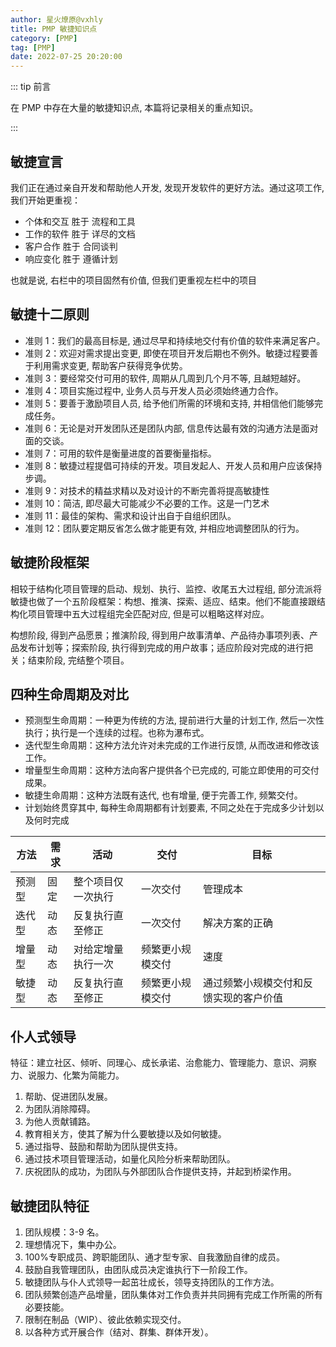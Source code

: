 ```yaml
---
author: 星火燎原@vxhly
title: PMP 敏捷知识点
category: [PMP]
tag: [PMP]
date: 2022-07-25 20:20:00
---
```


::: tip 前言

在 PMP 中存在大量的敏捷知识点, 本篇将记录相关的重点知识。

:::

<!-- more -->

## 敏捷宣言

我们正在通过亲自开发和帮助他人开发, 发现开发软件的更好方法。通过这项工作, 我们开始更重视：

- 个体和交互 胜于 流程和工具
- 工作的软件 胜于 详尽的文档
- 客户合作 胜于 合同谈判
- 响应变化 胜于 遵循计划

也就是说, 右栏中的项目固然有价值, 但我们更重视左栏中的项目

## 敏捷十二原则

- 准则 1：我们的最高目标是, 通过尽早和持续地交付有价值的软件来满足客户。
- 准则 2：欢迎对需求提出变更, 即使在项目开发后期也不例外。敏捷过程要善于利用需求变更, 帮助客户获得竞争优势。
- 准则 3：要经常交付可用的软件, 周期从几周到几个月不等, 且越短越好。
- 准则 4：项目实施过程中, 业务人员与开发人员必须始终通力合作。
- 准则 5：要善于激励项目人员, 给予他们所需的环境和支持, 并相信他们能够完成任务。
- 准则 6：无论是对开发团队还是团队内部, 信息传达最有效的沟通方法是面对面的交谈。
- 准则 7：可用的软件是衡量进度的首要衡量指标。
- 准则 8：敏捷过程提倡可持续的开发。项目发起人、开发人员和用户应该保持步调。
- 准则 9：对技术的精益求精以及对设计的不断完善将提高敏捷性
- 准则 10：简洁, 即尽最大可能减少不必要的工作。这是一门艺术
- 准则 11：最佳的架构、需求和设计出自于自组织团队。
- 准则 12：团队要定期反省怎么做才能更有效, 并相应地调整团队的行为。

## 敏捷阶段框架

相较于结构化项目管理的启动、规划、执行、监控、收尾五大过程组, 部分流派将敏捷也做了一个五阶段框架：构想、推演、探索、适应、结束。他们不能直接跟结构化项目管理中五大过程组完全匹配对应, 但是可以粗略这样对应。

构想阶段, 得到产品愿景；推演阶段, 得到用户故事清单、产品待办事项列表、产品发布计划等；探索阶段, 执行得到完成的用户故事；适应阶段对完成的进行把关；结束阶段, 完结整个项目。

## 四种生命周期及对比

- 预测型生命周期：一种更为传统的方法, 提前进行大量的计划工作, 然后一次性执行；执行是一个连续的过程。也称为瀑布式。
- 迭代型生命周期：这种方法允许对未完成的工作进行反馈, 从而改进和修改该工作。
- 增量型生命周期：这种方法向客户提供各个已完成的, 可能立即使用的可交付成果。
- 敏捷生命周期：这种方法既有迭代, 也有增量, 便于完善工作, 频繁交付。
- 计划始终贯穿其中, 每种生命周期都有计划要素, 不同之处在于完成多少计划以及何时完成

| 方法   | 需求 | 活动               | 交付             | 目标                                   |
| ------ | ---- | ------------------ | ---------------- | -------------------------------------- |
| 预测型 | 固定 | 整个项目仅一次执行 | 一次交付         | 管理成本                               |
| 迭代型 | 动态 | 反复执行直至修正   | 一次交付         | 解决方案的正确                         |
| 增量型 | 动态 | 对给定增量执行一次 | 频繁更小规模交付 | 速度                                   |
| 敏捷型 | 动态 | 反复执行直至修正   | 频繁更小规模交付 | 通过频繁小规模交付和反馈实现的客户价值 |

## 仆人式领导

特征：建立社区、倾听、同理心、成长承诺、治愈能力、管理能力、意识、洞察力、说服力、化繁为简能力。

1. 帮助、促进团队发展。
2. 为团队消除障碍。
3. 为他人贡献铺路。
4. 教育相关方，使其了解为什么要敏捷以及如何敏捷。
5. 通过指导、鼓励和帮助为团队提供支持。
6. 通过技术项目管理活动，如量化风险分析来帮助团队。
7. 庆祝团队的成功，为团队与外部团队合作提供支持，并起到桥梁作用。

## 敏捷团队特征

1. 团队规模：3-9 名。
2. 理想情况下，集中办公。
3. 100%专职成员、跨职能团队、通才型专家、自我激励自律的成员。
4. 鼓励自我管理团队，由团队成员决定谁执行下一阶段工作。
5. 敏捷团队与仆人式领导一起茁壮成长，领导支持团队的工作方法。
6. 团队频繁创造产品增量，团队集体对工作负责并共同拥有完成工作所需的所有必要技能。
7. 限制在制品（WIP）、彼此依赖实现交付。
8. 以各种方式开展合作（结对、群集、群体开发）。